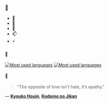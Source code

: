 ### 👋

- 🔭
- 🌱
- 💬
- 📫
- ⚡

#### 🧏

[![Most used languages](https://github-readme-stats-aynah.vercel.app/api/top-langs/?username=aynh&theme=solarized-dark&langs_count=6&layout=compact&hide_title=true)](https://github.com/anuraghazra/github-readme-stats#gh-dark-mode-only)
[![Most used languages](https://github-readme-stats-aynah.vercel.app/api/top-langs/?username=aynh&theme=solarized-light&langs_count=6&layout=compact&hide_title=true)](https://github.com/anuraghazra/github-readme-stats#gh-light-mode-only)

#### 💬

> "The opposite of love isn't hate, it’s apathy."

&mdash; [**Kyouko Houin**](https://myanimelist.net/character.php?q=Kyouko%20Houin&cat=character), [**Kodomo no Jikan**](https://myanimelist.net/search/all?q=Kodomo%20no%20Jikan&cat=all)
